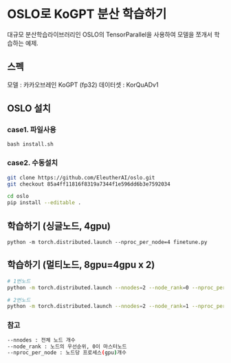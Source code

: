 # OSLO로 KoGPT 분산 학습하기

대규모 분산학습라이브러리인 OSLO의 TensorParallel을 사용하여 
모델을 쪼개서 학습하는 예제.

## 스펙
모델 : 카카오브레인 KoGPT (fp32)
데이터셋 : KorQuADv1


## OSLO 설치
### case1. 파일사용
`bash install.sh`

### case2. 수동설치
```bash
git clone https://github.com/EleutherAI/oslo.git
git checkout 85a4ff11816f8319a7344f1e596dd6b3e7592034

cd oslo
pip install --editable .
```

## 학습하기 (싱글노드, 4gpu)
```python -m torch.distributed.launch --nproc_per_node=4 finetune.py```

## 학습하기 (멀티노드, 8gpu=4gpu x 2)
```bash
# 1번노드
python -m torch.distributed.launch --nnodes=2 --node_rank=0 --nproc_per_node=4 --master_addr=${YOUR_NODE_ADDRESS} --master_port=${PORT} finetune.py

# 2번노드
python -m torch.distributed.launch --nnodes=2 --node_rank=1 --nproc_per_node=4 --master_addr=${YOUR_NODE_ADDRESS} --master_port=${PORT} finetune.py
```

### 참고
```bash
--nnodes : 전체 노드 개수
--node_rank : 노드의 우선순위, 0이 마스터노드
--nproc_per_node : 노드당 프로세스(gpu)개수
```
